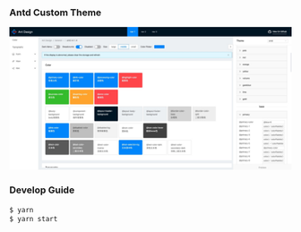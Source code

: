 ### Antd Custom Theme

![screenshot](readme/screenshot.jpg)

### Develop Guide

```
$ yarn
$ yarn start
```
